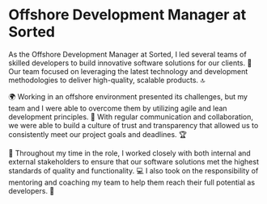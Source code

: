 # Offshore Development Manager at Sorted

As the Offshore Development Manager at Sorted, I led several teams of skilled developers to build innovative software solutions for our clients. 🌟 Our team focused on leveraging the latest technology and development methodologies to deliver high-quality, scalable products. 🔝

🌍 Working in an offshore environment presented its challenges, but my team and I were able to overcome them by utilizing agile and lean development principles. 🚀 With regular communication and collaboration, we were able to build a culture of trust and transparency that allowed us to consistently meet our project goals and deadlines. 🏆

🙌 Throughout my time in the role, I worked closely with both internal and external stakeholders to ensure that our software solutions met the highest standards of quality and functionality. 💻 I also took on the responsibility of mentoring and coaching my team to help them reach their full potential as developers. 👥